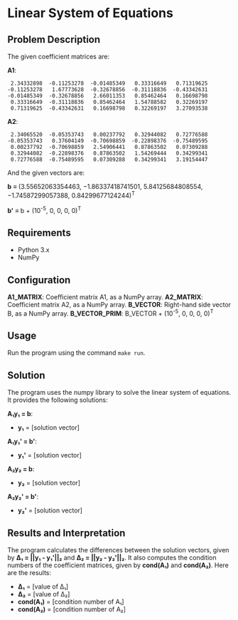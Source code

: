 # Linear System of Equations

## Problem Description

The given coefficient matrices are:

**A1**:
```
 2.34332898  -0.11253278  -0.01485349   0.33316649   0.71319625
-0.11253278   1.67773628  -0.32678856  -0.31118836  -0.43342631
-0.01485349  -0.32678856   2.66011353   0.85462464   0.16698798
 0.33316649  -0.31118836   0.85462464   1.54788582   0.32269197
 0.71319625  -0.43342631   0.16698798   0.32269197   3.27093538
```

**A2**:
```
 2.34065520  -0.05353743   0.00237792   0.32944082   0.72776588
-0.05353743   0.37604149  -0.70698859  -0.22898376  -0.75489595
 0.00237792  -0.70698859   2.54906441   0.87863502   0.07309288
 0.32944082  -0.22898376   0.87863502   1.54269444   0.34299341
 0.72776588  -0.75489595   0.07309288   0.34299341   3.19154447
```


And the given vectors are:

**b** ≡ (3.55652063354463, −1.86337418741501, 5.84125684808554, −1.74587299057388, 0.84299677124244)<sup>T</sup>

**b'** ≡ b + (10<sup>-5</sup>, 0, 0, 0, 0)<sup>T</sup>

## Requirements

- Python 3.x
- NumPy

## Configuration

**A1_MATRIX**: Coefficient matrix A1, as a NumPy array.
**A2_MATRIX**: Coefficient matrix A2, as a NumPy array.
**B_VECTOR**: Right-hand side vector B, as a NumPy array.
**B_VECTOR_PRIM**: B_VECTOR + (10<sup>-5</sup>, 0, 0, 0, 0)<sup>T</sup>

## Usage

Run the program using the command `make run`.

## Solution

The program uses the numpy library to solve the linear system of equations. It provides the following solutions:

**A₁y₁ = b**:
   - **y₁** = [solution vector]

**A₁y₁' = b'**:
   - **y₁'** = [solution vector]

**A₂y₂ = b**:
   - **y₂** = [solution vector]

**A₂y₂' = b'**:
   - **y₂'** = [solution vector]

## Results and Interpretation

The program calculates the differences between the solution vectors, given by **∆₁ = ||y₁ - y₁'||₂** and **∆₂ = ||y₂ - y₂'||₂**. It also computes the condition numbers of the coefficient matrices, given by **cond(A₁)** and **cond(A₂)**. Here are the results:

- **∆₁** = [value of ∆₁]
- **∆₂** = [value of ∆₂]
- **cond(A₁)** = [condition number of A₁]
- **cond(A₂)** = [condition number of A₂]
